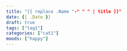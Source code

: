 ```yaml
---
title: "{{ replace .Name "-" " " | title }}"
date: {{ .Date }}
draft: true
tags: ["tag1"]
categories: ["cat1"]
moods: ["happy"]
---
```


